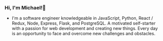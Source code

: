 ### Hi, I'm Michael!👋
- I'm a software engineer knowledgeable in JavaScript, Python, React / Redux, Node, Express, Flask, and PostgreSQL. A motivated self-starter with a passion for web development and creating new things. Every day is an opportunity to face and overcome new challenges and obstacles.
<!--
**Machaelmus/Machaelmus** is a ✨ _special_ ✨ repository because its `README.md` (this file) appears on your GitHub profile.

Here are some ideas to get you started:

- 🔭 I’m currently working on ...
- 🌱 I’m currently learning ...
- 👯 I’m looking to collaborate on ...
- 🤔 I’m looking for help with ...
- 💬 Ask me about ...
- 📫 How to reach me: ...
- 😄 Pronouns: ...
- ⚡ Fun fact: ...
-->
